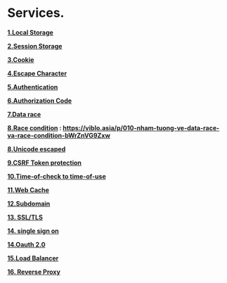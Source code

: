 # Services.

**[1.Local Storage]()**


**[2.Session Storage ]()**

**[3.Cookie]()**

**[4.Escape Character](https://github.com/Phungvanquang/Website/blob/main/Services/Escape%20Character.md)**

**[5.Authentication](https://github.com/Phungvanquang/Website/blob/main/Services/Authentication.pdf)**

**[6.Authorization Code](https://github.com/Phungvanquang/Website/blob/main/Services/Authorization.pdf)**

**[7.Data race]()**

**[8.Race condition]() : **https://viblo.asia/p/010-nham-tuong-ve-data-race-va-race-condition-bWrZnVG9Zxw****

**[8.Unicode escaped]()**

**[9.CSRF Token protection]()**

**[10.Time-of-check to time-of-use]()**

**[11.Web Cache](https://github.com/Phungvanquang/Website/blob/main/Services/Web%20Cache.pdf)**

**[12.Subdomain]()**

**[13. SSL/TLS]()**

**[14. single sign on](https://viblo.asia/p/single-sign-on-sso-la-gi-hoat-dong-ra-sao-bWrZn4oQ5xw)**

**[14.Oauth 2.0 ]()**

**[15.Load Balancer]()**

**[16. Reverse Proxy]()**
**[]()**
**[]()**
**[]()**
**[]()**
**[]()**


